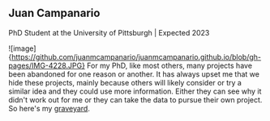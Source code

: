 ## Juan Campanario 
PhD Student at the University of Pittsburgh | Expected 2023 

![image]{https://github.com/juanmcampanario/juanmcampanario.github.io/blob/gh-pages/IMG-4228.JPG}
For my PhD, like most others, many projects have been abandoned for one reason or another. It has always upset me that we hide these projects, mainly because others will likely consider or try a similar idea and they could use more information. Either they can see why it didn't work out for me or they can take the data to pursue their own project. So here's my [graveyard](url). 
